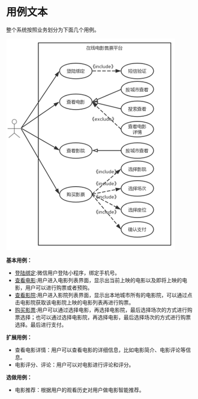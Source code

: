 # 用例文本

整个系统按照业务划分为下面几个用例。

![](resources/usecase.png)

**基本用例：**
+ [登陆绑定](usecase/login.md):微信用户登陆小程序，绑定手机号。
+ [查看电影](usecase/movie.md):用户进入电影列表界面，显示出当前上映的电影以及即将上映的电影，用户可以进行购票或者预购。
+ [查看影院](usecase/theater.md):用户进入影院列表界面，显示出本地城市所有的电影院，可以通过点击电影院获取该电影院上映的电影列表再进行购票。
+ [购买影票](usecase/order.md):用户可以通过选择电影，再选择电影院，最后选择场次的方式进行购票选择；也可以通过选择电影院，再选择电影，最后选择场次的方式进行购票选择。最后进行支付。

**扩展用例：**
+ 查看电影详情：用户可以查看电影的详细信息，比如电影简介、电影评论等信息。
+ 电影评分、评论：用户可以对电影进行评论和评分。

**选做用例：**
+ 电影推荐：根据用户的观看历史对用户做电影智能推荐。
